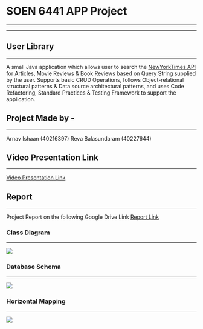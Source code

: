 
# SOEN 6441 APP Project
***
---
## User Library
***
A small Java application which allows user to search the [NewYorkTimes API](https://developer.nytimes.com/apis) for Articles, Movie Reviews & Book Reviews based on Query String supplied by the user. 
Supports basic CRUD Operations, follows Object-relational structural patterns & Data source architectural patterns, and uses Code Refactoring, Standard Practices & Testing Framework to support the application.

## Project Made by - 
***
Arnav Ishaan (40216397)
Reva Balasundaram (40227644)

## Video Presentation Link
***
[Video Presentation Link](https://drive.google.com/file/d/1I9ZMxCBqukmEqt9_vFB1tJ4nyhrtH8Ql/view?usp=share_link)
## Report
***
Project Report on the following Google Drive Link
[Report Link](https://drive.google.com/file/d/11dd7SN27FuwPCabQGwHRRfKPSzEmY3vS/view?usp=share_link)

### Class Diagram
***
![](https://drive.google.com/uc?id=1gk8Tn_svO4gKS28nEs-EqrliyEWn7VX6)

### Database Schema
***
![](https://drive.google.com/uc?id=1GNnBjOAq7X6nTJ1Wzk-_3ksIBbjAr399)

### Horizontal Mapping
***
![](https://drive.google.com/uc?id=1LQMtxAAVhoGry1DvgWvDxViBVJy0Sg42)
